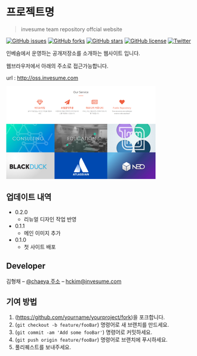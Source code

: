 # 프로젝트명
> invesume team repository offcial website

[![GitHub issues](https://img.shields.io/github/issues/ivsteam/ivsteam.github.io.svg)](https://github.com/ivsteam/ivsteam.github.io/issues)
[![GitHub forks](https://img.shields.io/github/forks/ivsteam/ivsteam.github.io.svg)](https://github.com/ivsteam/ivsteam.github.io/network)
[![GitHub stars](https://img.shields.io/github/stars/ivsteam/ivsteam.github.io.svg)](https://github.com/ivsteam/ivsteam.github.io/stargazers)
[![GitHub license](https://img.shields.io/github/license/ivsteam/ivsteam.github.io.svg)](https://github.com/ivsteam/ivsteam.github.io/blob/master/LICENCE)
[![Twitter](https://img.shields.io/twitter/url/https/github.com/ivsteam/ivsteam.github.io.svg?style=social)](https://twitter.com/intent/tweet?text=Wow:&url=https%3A%2F%2Fgithub.com%2Fivsteam%2Fivsteam.github.io)


인베슘에서 운영하는 공개저장소를 소개하는 웹사이트 입니다.

웹브라우저에서 아래의 주소로 접근가능합니다.

url : http://oss.invesume.com


![](./img/main.png)


## 업데이트 내역

* 0.2.0
    * 리뉴얼 디자인 작업 반영
* 0.1.1
    * 메인 이미지 추가
* 0.1.0
    * 첫 사이트 배포 


## Developer

김형채 – [@chaeya 주소](https://twitter.com/chaeya) – hckim@invesume.com


## 기여 방법

1. (<https://github.com/yourname/yourproject/fork>)을 포크합니다.
2. (`git checkout -b feature/fooBar`) 명령어로 새 브랜치를 만드세요.
3. (`git commit -am 'Add some fooBar'`) 명령어로 커밋하세요.
4. (`git push origin feature/fooBar`) 명령어로 브랜치에 푸시하세요. 
5. 풀리퀘스트를 보내주세요.
